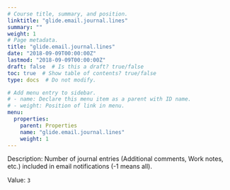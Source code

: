 ```yaml
---
# Course title, summary, and position.
linktitle: "glide.email.journal.lines"
summary: ""
weight: 1
# Page metadata.
title: "glide.email.journal.lines"
date: "2018-09-09T00:00:00Z"
lastmod: "2018-09-09T00:00:00Z"
draft: false  # Is this a draft? true/false
toc: true  # Show table of contents? true/false
type: docs  # Do not modify.

# Add menu entry to sidebar.
# - name: Declare this menu item as a parent with ID name.
# - weight: Position of link in menu.
menu:
  properties:
    parent: Properties
    name: "glide.email.journal.lines"
    weight: 1
---
```


Description: Number of journal entries (Additional comments, Work notes, etc.) included in email notifications (-1 means all).


Value: `3`